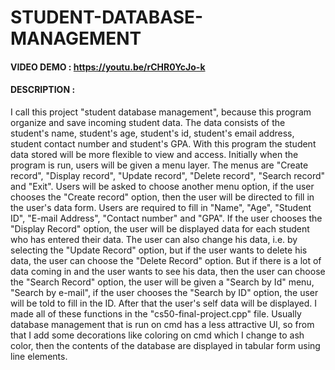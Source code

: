 # STUDENT-DATABASE-MANAGEMENT
#### VIDEO DEMO  : https://youtu.be/rCHR0YcJo-k
#### DESCRIPTION :
  I call this project "student database management", because this program organize and save incoming student data. The data consists of the student's name, student's age, student's id, student's email address, student contact number and student's GPA. With this program the student data stored will be more flexible to view and access. Initially when the program is run, users will be given a menu layer. The menus are "Create record", "Display record", "Update record", "Delete record", "Search record" and "Exit".
  Users will be asked to choose another menu option, if the user chooses the "Create record" option, then the user will be directed to fill in the user's data form. Users are required to fill in "Name", "Age", "Student ID", "E-mail Address", "Contact number" and "GPA". If the user chooses the "Display Record" option, the user will be displayed data for each student who has entered their data. The user can also change his data, i.e. by selecting the "Update Record" option, but if the user wants to delete his data, the user can choose the "Delete Record" option. But if there is a lot of data coming in and the user wants to see his data, then the user can choose the "Search Record" option, the user will be given a "Search by Id" menu, "Search by e-mail", if the user chooses the "Search by ID" option, the user will be told to fill in the ID. After that the user's self data will be displayed. I made all of these functions in the "cs50-final-project.cpp" file.
  Usually database management that is run on cmd has a less attractive UI, so from that I add some decorations like coloring on cmd which I change to ash color, then the contents of the database are displayed in tabular form using line elements.

